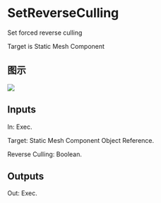 # SetReverseCulling

Set forced reverse culling

Target is Static Mesh Component

## 图示

![]($-20221218-20371715.png)

## Inputs

In: Exec.

Target: Static Mesh Component Object Reference.

Reverse Culling: Boolean.  

## Outputs

Out: Exec.

